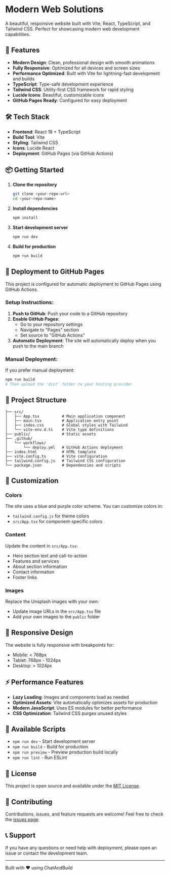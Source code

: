 # Modern Web Solutions

A beautiful, responsive website built with Vite, React, TypeScript, and Tailwind CSS. Perfect for showcasing modern web development capabilities.

## 🚀 Features

- **Modern Design**: Clean, professional design with smooth animations
- **Fully Responsive**: Optimized for all devices and screen sizes
- **Performance Optimized**: Built with Vite for lightning-fast development and builds
- **TypeScript**: Type-safe development experience
- **Tailwind CSS**: Utility-first CSS framework for rapid styling
- **Lucide Icons**: Beautiful, customizable icons
- **GitHub Pages Ready**: Configured for easy deployment

## 🛠️ Tech Stack

- **Frontend**: React 18 + TypeScript
- **Build Tool**: Vite
- **Styling**: Tailwind CSS
- **Icons**: Lucide React
- **Deployment**: GitHub Pages (via GitHub Actions)

## 📦 Getting Started

1. **Clone the repository**
   ```bash
   git clone <your-repo-url>
   cd <your-repo-name>
   ```

2. **Install dependencies**
   ```bash
   npm install
   ```

3. **Start development server**
   ```bash
   npm run dev
   ```

4. **Build for production**
   ```bash
   npm run build
   ```

## 🚀 Deployment to GitHub Pages

This project is configured for automatic deployment to GitHub Pages using GitHub Actions.

### Setup Instructions:

1. **Push to GitHub**: Push your code to a GitHub repository
2. **Enable GitHub Pages**: 
   - Go to your repository settings
   - Navigate to "Pages" section
   - Set source to "GitHub Actions"
3. **Automatic Deployment**: The site will automatically deploy when you push to the main branch

### Manual Deployment:

If you prefer manual deployment:

```bash
npm run build
# Then upload the 'dist' folder to your hosting provider
```

## 📁 Project Structure

```
├── src/
│   ├── App.tsx          # Main application component
│   ├── main.tsx         # Application entry point
│   ├── index.css        # Global styles with Tailwind
│   └── vite-env.d.ts    # Vite type definitions
├── public/              # Static assets
├── .github/
│   └── workflows/
│       └── deploy.yml   # GitHub Actions deployment
├── index.html           # HTML template
├── vite.config.ts       # Vite configuration
├── tailwind.config.js   # Tailwind CSS configuration
└── package.json         # Dependencies and scripts
```

## 🎨 Customization

### Colors
The site uses a blue and purple color scheme. You can customize colors in:
- `tailwind.config.js` for theme colors
- `src/App.tsx` for component-specific colors

### Content
Update the content in `src/App.tsx`:
- Hero section text and call-to-action
- Features and services
- About section information
- Contact information
- Footer links

### Images
Replace the Unsplash images with your own:
- Update image URLs in the `src/App.tsx` file
- Add your own images to the `public` folder

## 📱 Responsive Design

The website is fully responsive with breakpoints for:
- Mobile: < 768px
- Tablet: 768px - 1024px
- Desktop: > 1024px

## ⚡ Performance Features

- **Lazy Loading**: Images and components load as needed
- **Optimized Assets**: Vite automatically optimizes assets for production
- **Modern JavaScript**: Uses ES modules for better performance
- **CSS Optimization**: Tailwind CSS purges unused styles

## 🔧 Available Scripts

- `npm run dev` - Start development server
- `npm run build` - Build for production
- `npm run preview` - Preview production build locally
- `npm run lint` - Run ESLint

## 📄 License

This project is open source and available under the [MIT License](LICENSE).

## 🤝 Contributing

Contributions, issues, and feature requests are welcome! Feel free to check the [issues page](../../issues).

## 📞 Support

If you have any questions or need help with deployment, please open an issue or contact the development team.

---

Built with ❤️ using ChatAndBuild
